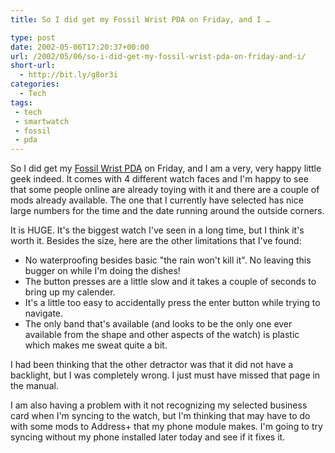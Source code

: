 ```yaml
---
title: So I did get my Fossil Wrist PDA on Friday, and I …

type: post
date: 2002-05-06T17:20:37+00:00
url: /2002/05/06/so-i-did-get-my-fossil-wrist-pda-on-friday-and-i/
short-url:
  - http://bit.ly/g8or3i
categories:
  - Tech
tags:
 - tech
 - smartwatch
 - fossil
 - pda
---
```

So I did get my [Fossil Wrist PDA](http://www.fossil.com/tech/default.asp?ID=tech) on Friday, and I am a very, very happy little geek indeed. It comes with 4 different watch faces and I'm happy to see that some people online are already toying with it and there are a couple of mods already available. The one that I currently have selected has nice large numbers for the time and the date running around the outside corners.

It is HUGE. It's the biggest watch I've seen in a long time, but I think it's worth it. Besides the size, here are the other limitations that I've found:

- No waterproofing besides basic "the rain won't kill it". No leaving this bugger on while I'm doing the dishes!
- The button presses are a little slow and it takes a couple of seconds to bring up my calender.
- It's a little too easy to accidentally press the enter button while trying to navigate.
- The only band that's available (and looks to be the only one ever available from the shape and other aspects of the watch) is plastic which makes me sweat quite a bit.

I had been thinking that the other detractor was that it did not have a backlight, but I was completely wrong. I just must have missed that page in the manual.

I am also having a problem with it not recognizing my selected business card when I'm syncing to the watch, but I'm thinking that may have to do with some mods to Address+ that my phone module makes. I'm going to try syncing without my phone installed later today and see if it fixes it.